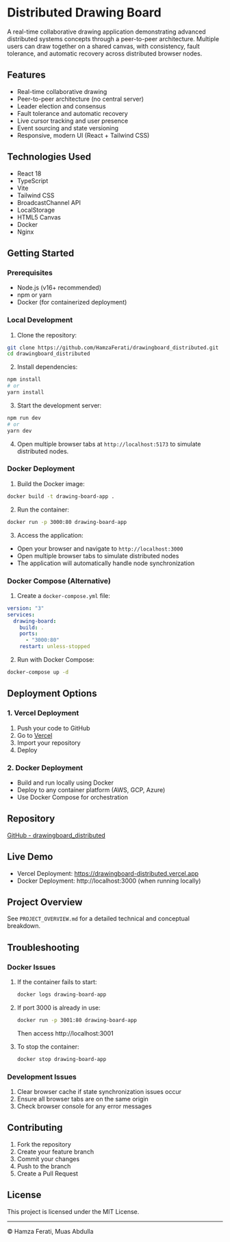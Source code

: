 # Distributed Drawing Board

A real-time collaborative drawing application demonstrating advanced distributed systems concepts through a peer-to-peer architecture. Multiple users can draw together on a shared canvas, with consistency, fault tolerance, and automatic recovery across distributed browser nodes.

## Features

- Real-time collaborative drawing
- Peer-to-peer architecture (no central server)
- Leader election and consensus
- Fault tolerance and automatic recovery
- Live cursor tracking and user presence
- Event sourcing and state versioning
- Responsive, modern UI (React + Tailwind CSS)

## Technologies Used

- React 18
- TypeScript
- Vite
- Tailwind CSS
- BroadcastChannel API
- LocalStorage
- HTML5 Canvas
- Docker
- Nginx

## Getting Started

### Prerequisites

- Node.js (v16+ recommended)
- npm or yarn
- Docker (for containerized deployment)

### Local Development

1. Clone the repository:

```bash
git clone https://github.com/HamzaFerati/drawingboard_distributed.git
cd drawingboard_distributed
```

2. Install dependencies:

```bash
npm install
# or
yarn install
```

3. Start the development server:

```bash
npm run dev
# or
yarn dev
```

4. Open multiple browser tabs at `http://localhost:5173` to simulate distributed nodes.

### Docker Deployment

1. Build the Docker image:

```bash
docker build -t drawing-board-app .
```

2. Run the container:

```bash
docker run -p 3000:80 drawing-board-app
```

3. Access the application:

- Open your browser and navigate to `http://localhost:3000`
- Open multiple browser tabs to simulate distributed nodes
- The application will automatically handle node synchronization

### Docker Compose (Alternative)

1. Create a `docker-compose.yml` file:

```yaml
version: "3"
services:
  drawing-board:
    build: .
    ports:
      - "3000:80"
    restart: unless-stopped
```

2. Run with Docker Compose:

```bash
docker-compose up -d
```

## Deployment Options

### 1. Vercel Deployment

1. Push your code to GitHub
2. Go to [Vercel](https://vercel.com)
3. Import your repository
4. Deploy

### 2. Docker Deployment

- Build and run locally using Docker
- Deploy to any container platform (AWS, GCP, Azure)
- Use Docker Compose for orchestration

## Repository

[GitHub - drawingboard_distributed](https://github.com/HamzaFerati/drawingboard_distributed)

## Live Demo

- Vercel Deployment: https://drawingboard-distributed.vercel.app
- Docker Deployment: http://localhost:3000 (when running locally)

## Project Overview

See `PROJECT_OVERVIEW.md` for a detailed technical and conceptual breakdown.

## Troubleshooting

### Docker Issues

1. If the container fails to start:

   ```bash
   docker logs drawing-board-app
   ```

2. If port 3000 is already in use:

   ```bash
   docker run -p 3001:80 drawing-board-app
   ```

   Then access http://localhost:3001

3. To stop the container:
   ```bash
   docker stop drawing-board-app
   ```

### Development Issues

1. Clear browser cache if state synchronization issues occur
2. Ensure all browser tabs are on the same origin
3. Check browser console for any error messages

## Contributing

1. Fork the repository
2. Create your feature branch
3. Commit your changes
4. Push to the branch
5. Create a Pull Request

## License

This project is licensed under the MIT License.

---

© Hamza Ferati, Muas Abdulla
